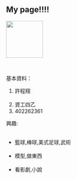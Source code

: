 <link href="https://fonts.googleapis.com/css?family=Lobster" rel="stylesheet" type="text/css">
<style>
  .black-text {
    color: white;
  }

  h2 {
    font-family: Lobster, Monospace;
  }

  p {
    font-size: 16px;
    font-family: Monospace;
  }
  .thick-green-border {
    border-color: green;
    border-width: 10px;
    border-style: solid;
    border-radius: 50%;
  }
.smaller-image {
    width: 100px;
  }
</style>

<div class="container-fluid">
  <h2 class="white-text">My page!!!!</h2>

  <img class="smaller-image" src="http://www.patriots.com/sites/patriots.com/files/1024x768-pats2016-wallpaper.jpg">

  
  <p>基本資料：</p>
  <ol>
    <li>許程翔</li>
    <li>資工四乙</li>
    <li>402262361</li>
  </ol>
<p>興趣:</p>
  <ul>
    <li>籃球,棒球,美式足球,武術</li>
    <li>模型,做東西</li>
    <li>看影劇,小說</li>
  </ul>
</div>
